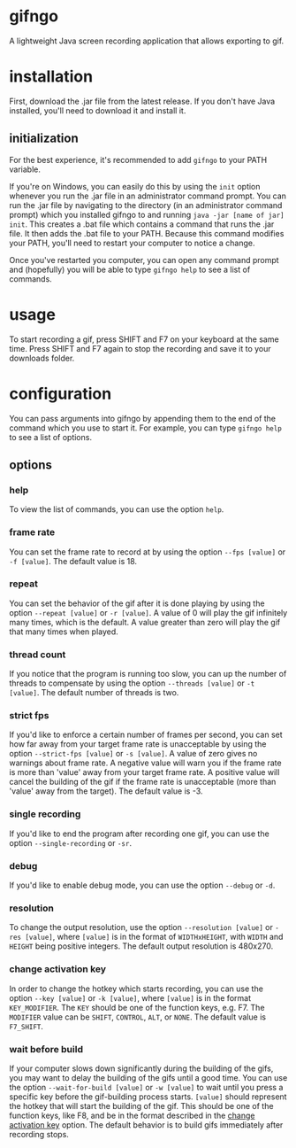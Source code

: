# gifngo
 A lightweight Java screen recording application that allows exporting to gif.

# installation
First, download the .jar file from the latest release. If you don't have Java installed, you'll need to download it and install it.  

## initialization
For the best experience, it's recommended to add `gifngo` to your PATH variable.

If you're on Windows, you can easily do this by using the `init` option whenever you run the .jar file in an administrator command prompt.
You can run the .jar file by navigating to the directory (in an administrator command prompt) which you installed gifngo to and running `java -jar [name of jar] init`.
This creates a .bat file which contains a command that runs the .jar file. It then adds the .bat file to your PATH.
Because this command modifies your PATH, you'll need to restart your computer to notice a change.

Once you've restarted you computer, you can open any command prompt and (hopefully) you will be able to type `gifngo help` to see a list of commands.

# usage
To start recording a gif, press SHIFT and F7 on your keyboard at the same time. Press SHIFT and F7 again to stop the recording and save it to your downloads folder.

# configuration
You can pass arguments into gifngo by appending them to the end of the command which you use to start it. For example, you can type `gifngo help` to see a list of options.  

## options

### help
To view the list of commands, you can use the option `help`.

### frame rate
You can set the frame rate to record at by using the option `--fps [value]` or `-f [value]`. The default value is 18.

### repeat
You can set the behavior of the gif after it is done playing by using the option `--repeat [value]` or `-r [value]`. A value of 0 will play the gif infinitely many times, which is the default. A value greater than zero will play the gif that many times when played.

### thread count
If you notice that the program is running too slow, you can up the number of threads to compensate by using the option `--threads [value]` or `-t [value]`. The default number of threads is two.

### strict fps
If you'd like to enforce a certain number of frames per second, you can set how far away from your target frame rate is unacceptable by using the option `--strict-fps [value]` or `-s [value]`. A value of zero gives no warnings about frame rate. A negative value will warn you if the frame rate is more than 'value' away from your target frame rate. A positive value will cancel the building of the gif if the frame rate is unacceptable (more than 'value' away from the target). The default value is -3.

### single recording
If you'd like to end the program after recording one gif, you can use the option `--single-recording` or `-sr`.

### debug
If you'd like to enable debug mode, you can use the option `--debug` or `-d`.

### resolution
To change the output resolution, use the option `--resolution [value]` or `-res [value]`, where `[value]` is in the format of `WIDTHxHEIGHT`, with `WIDTH` and `HEIGHT` being positive integers. The default output resolution is 480x270.

### change activation key
In order to change the hotkey which starts recording, you can use the option `--key [value]` or `-k [value]`, where `[value]` is in the format `KEY_MODIFIER`. The `KEY` should be one of the function keys, e.g. F7. The `MODIFIER` value can be `SHIFT`, `CONTROL`, `ALT`, or `NONE`. The default value is `F7_SHIFT`.

### wait before build
If your computer slows down significantly during the building of the gifs, you may want to delay the building of the gifs until a good time.
You can use the option `--wait-for-build [value]` or `-w [value]` to wait until you press a specific key before the gif-building process starts.
`[value]` should represent the hotkey that will start the building of the gif. This should be one of the function keys, like F8, and be in the format described in the [change activation key](#change-activation-key) option.
The default behavior is to build gifs immediately after recording stops.
